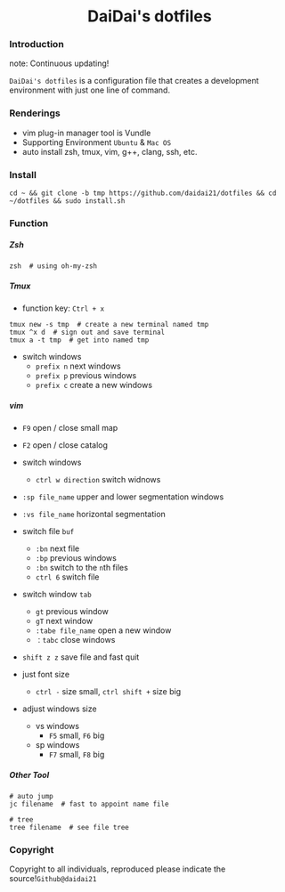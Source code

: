 <div align=center><h1>DaiDai's dotfiles</h1></div>


### Introduction

note: Continuous updating!

`DaiDai's dotfiles` is a configuration file that creates a development environment with just one line of command.

### Renderings

- vim plug-in manager tool is Vundle
- Supporting Environment `Ubuntu` & `Mac OS`
- auto install zsh, tmux, vim, g++, clang, ssh, etc.

### Install

```shell
cd ~ && git clone -b tmp https://github.com/daidai21/dotfiles && cd ~/dotfiles && sudo install.sh
```

### Function

##### Zsh

```shell
zsh  # using oh-my-zsh
```

##### Tmux

- function key: `Ctrl + x`

```shell
tmux new -s tmp  # create a new terminal named tmp
tmux ^x d  # sign out and save terminal
tmux a -t tmp  # get into named tmp
```

- switch windows
  - `prefix n` next windows
  - `prefix p` previous windows
  - `prefix c` create a new windows

##### vim

- `F9`  open / close small map
- `F2`  open / close catalog

- switch windows
  - `ctrl w direction`  switch widnows
- `:sp file_name`  upper and lower segmentation windows
- `:vs file_name`  horizontal segmentation
- switch file `buf`
  - `:bn`  next file
  - `:bp`  previous windows
  - `:bn`  switch to the `n`th files
  - `ctrl 6`  switch file
- switch window `tab`
  - `gt`  previous window
  - `gT`  next window
  - `:tabe file_name`  open a new window
  - `：tabc`  close windows

- `shift z z`  save file and fast quit
- just font size
  - `ctrl -` size small, `ctrl shift +` size big
- adjust windows size
  - vs windows
    - `F5` small, `F6` big
  - sp windows
    - `F7` small, `F8` big

##### Other Tool

```shell
# auto jump
jc filename  # fast to appoint name file

# tree
tree filename  # see file tree
```

### Copyright

Copyright to all individuals, reproduced please indicate the source!`Github@daidai21`

